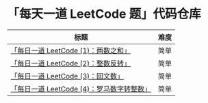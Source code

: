 # 「每天一道 LeetCode 题」代码仓库

| 标题                                                         | 难度 |
| ------------------------------------------------------------ | ---- |
| [「每日一道 LeetCode (1)：两数之和」](https://mp.weixin.qq.com/s/hSJxuYhPwwABU5w6mFgHpw) | 简单 |
| [「每日一道 LeetCode (2)：整数反转」](https://mp.weixin.qq.com/s/asHryDCPO9R9nNw5zu8vgQ) | 简单 |
| [「每日一道 LeetCode (3)：回文数」](https://mp.weixin.qq.com/s/qD7ofy5aQScK3491NymONQ) | 简单 |
| [「每日一道 LeetCode (4)：罗马数字转整数」](https://mp.weixin.qq.com/s/m3i_8rNPHGU6JDHgUaFAig) | 简单 |

